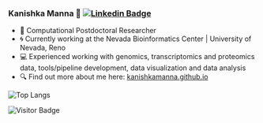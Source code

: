 ### Kanishka Manna 👋   [![Linkedin Badge](https://img.shields.io/badge/LinkedIn-0077B5?style=for-the-badge&logo=linkedin&logoColor=white&link=https://www.linkedin.com/in/kanishka-manna/)](https://www.linkedin.com/in/kanishka-manna/)

- 🧬 Computational Postdoctoral Researcher
- 🌀 Currently working at the Nevada Bioinformatics Center |  University of Nevada, Reno
- 💻 Experienced working with genomics, transcriptomics and proteomics data, tools/pipeline development, data visualization and data analysis
- 🔍 Find out more about me here: [kanishkamanna.github.io](https://kanishkamanna.github.io)

![Top Langs](https://github-readme-stats.vercel.app/api/top-langs/?username=kanishkamanna&hide=TeX&layout=compact)

![Visitor Badge](https://visitor-badge.laobi.icu/badge?page_id=kanishkamanna.kanishkamanna)

<!--
Here are some ideas to get you started:

- 🔭 I’m currently working on ...
- 🌱 I’m currently learning ...
- 👯 I’m looking to collaborate on ...
- 🤔 I’m looking for help with ...
- 💬 Ask me about ...
- 📫 How to reach me: ...
- 😄 Pronouns: ...
- ⚡ Fun fact: ...
-->
